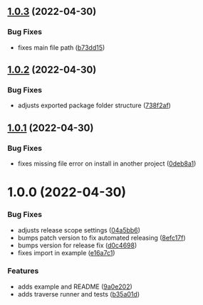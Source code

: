 ## [1.0.3](https://github.com/beckkramer/puppeteer-traverse/compare/v1.0.2...v1.0.3) (2022-04-30)


### Bug Fixes

* fixes main file path ([b73dd15](https://github.com/beckkramer/puppeteer-traverse/commit/b73dd15f83a43b235f240ae2c2b70e6147a5622f))

## [1.0.2](https://github.com/beckkramer/puppeteer-traverse/compare/v1.0.1...v1.0.2) (2022-04-30)


### Bug Fixes

* adjusts exported package folder structure ([738f2af](https://github.com/beckkramer/puppeteer-traverse/commit/738f2af6b2d5503c82d5ef3c7064fea5c645100d))

## [1.0.1](https://github.com/beckkramer/puppeteer-traverse/compare/v1.0.0...v1.0.1) (2022-04-30)


### Bug Fixes

* fixes missing file error on install in another project ([0deb8a1](https://github.com/beckkramer/puppeteer-traverse/commit/0deb8a1412bd67945474d4a5511bb42f852fa2a3))

# 1.0.0 (2022-04-30)


### Bug Fixes

* adjusts release scope settings ([04a5bb6](https://github.com/beckkramer/puppeteer-traverse/commit/04a5bb65d105eb65c10cb6ce371136e9a9f76964))
* bumps patch version to fix automated releasing ([8efc17f](https://github.com/beckkramer/puppeteer-traverse/commit/8efc17f8564d99aa7d6eeaa8ccdda01efd73f9b8))
* bumps version for release fix ([d0c4698](https://github.com/beckkramer/puppeteer-traverse/commit/d0c46988429453acab83f096076df46a23aef57e))
* fixes import in example ([e16a7c1](https://github.com/beckkramer/puppeteer-traverse/commit/e16a7c1790a810e111252ffc105b0b2a06784f6f))


### Features

* adds example and README ([9a0e202](https://github.com/beckkramer/puppeteer-traverse/commit/9a0e20249207285ed8e557d397b7861f226d218c))
* adds traverse runner and tests ([b35a01d](https://github.com/beckkramer/puppeteer-traverse/commit/b35a01d82e87c7f0ac4820653ba76014b67d9716))
